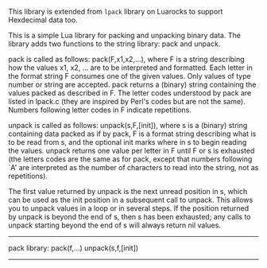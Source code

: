 This library is extended from `lpack` library on Luarocks to support Hexdecimal data too.

This is a simple Lua library for packing and unpacking binary data.
The library adds two functions to the string library: pack and unpack.

pack is called as follows: pack(F,x1,x2,...), where F is a string describing
how the values x1, x2, ... are to be interpreted and formatted. Each letter
in the format string F consumes one of the given values. Only values of type
number or string are accepted. pack returns a (binary) string containing the
values packed as described in F. The letter codes understood by pack are listed
in lpack.c (they are inspired by Perl's codes but are not the same). Numbers
following letter codes in F indicate repetitions.

unpack is called as follows: unpack(s,F,[init]), where s is a (binary) string
containing data packed as if by pack, F is a format string describing what is
to be read from s, and the optional init marks where in s to begin reading the
values. unpack returns one value per letter in F until F or s is exhausted
(the letters codes are the same as for pack, except that numbers following `A'
are interpreted as the number of characters to read into the string, not as
repetitions).

The first value returned by unpack is the next unread position in s, which can
be used as the init position in a subsequent call to unpack. This allows you to
unpack values in a loop or in several steps. If the position returned by unpack
is beyond the end of s, then s has been exhausted; any calls to unpack starting
beyond the end of s will always return nil values.

-------------------------------------------------------------------------------

pack library:
 pack(f,...) 		 unpack(s,f,[init]) 

-------------------------------------------------------------------------------
